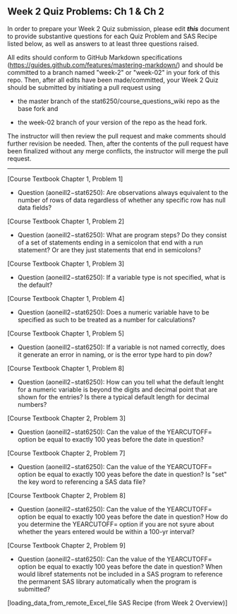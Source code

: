 ## Week 2 Quiz Problems: Ch 1 & Ch 2

In order to prepare your Week 2 Quiz submission, please edit ***this*** document to provide substantive questions for each Quiz Problem and SAS Recipe listed below, as well as answers to at least three questions raised.

All edits should conform to GitHub Markdown specifications (https://guides.github.com/features/mastering-markdown/) and should be committed to a branch named "week-2" or "week-02" in your fork of this repo. Then, after all edits have been made/committed, your Week 2 Quiz should be submitted by initiating a pull request using

- the master branch of the stat6250/course_questions_wiki repo as the base fork and

- the week-02 branch of your version of the repo as the head fork.

The instructor will then review the pull request and make comments should further revision be needed. Then, after the contents of the pull request have been finalized without any merge conflicts, the instructor will merge the pull request.

********************************************************************************


[Course Textbook Chapter 1, Problem 1]
- Question (aoneill2−stat6250): Are observations always equivalent to the number of rows of data regardless of whether any specific row has null data fields?

[Course Textbook Chapter 1, Problem 2]
- Question (aoneill2−stat6250): What are program steps? Do they consist of a set of statements ending in a semicolon that end with a run statement? Or are they just statements that end in semicolons?

[Course Textbook Chapter 1, Problem 3]
- Question (aoneill2−stat6250): If a variable type is not specified, what is the default?

[Course Textbook Chapter 1, Problem 4]
- Question (aoneill2−stat6250): Does a numeric variable have to be specified as such to be treated as a number for calculations?

[Course Textbook Chapter 1, Problem 5]
- Question (aoneill2−stat6250): If a variable is not named correctly, does it generate an error in naming, or is the error type hard to pin dow?

[Course Textbook Chapter 1, Problem 8]
- Question (aoneill2−stat6250): How can you tell what the default lenght for a numeric variable is beyond the digits and decimal point that are shown for the entries? Is there a typical default length for decimal numbers?

[Course Textbook Chapter 2, Problem 3]
- Question (aoneill2−stat6250): Can the value of the YEARCUTOFF= option be equal to exactly 100 yeas before the date in question?

[Course Textbook Chapter 2, Problem 7]
- Question (aoneill2−stat6250): Can the value of the YEARCUTOFF= option be equal to exactly 100 yeas before the date in question?
Is "set" the key word to referencing a SAS data file?

[Course Textbook Chapter 2, Problem 8]
- Question (aoneill2−stat6250): Can the value of the YEARCUTOFF= option be equal to exactly 100 yeas before the date in question?
How do you determine the YEARCUTOFF= option if you are not syure about whether the years entered would be within a 100-yr interval?

[Course Textbook Chapter 2, Problem 9]
- Question (aoneill2−stat6250): Can the value of the YEARCUTOFF= option be equal to exactly 100 yeas before the date in question?
When would libref statements not be included in a SAS program to reference the permanent SAS library automatically when the program is submitted?

[loading_data_from_remote_Excel_file SAS Recipe (from Week 2 Overview)]


